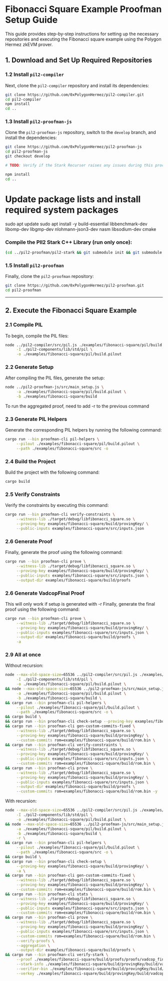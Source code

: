# Fibonacci Square Example Proofman Setup Guide

This guide provides step-by-step instructions for setting up the necessary repositories and executing the Fibonacci square example using the Polygon Hermez zkEVM prover.

## 1. Download and Set Up Required Repositories

### 1.2 Install `pil2-compiler`

Next, clone the `pil2-compiler` repository and install its dependencies:

```bash
git clone https://github.com/0xPolygonHermez/pil2-compiler.git
cd pil2-compiler
npm install
cd ..
```

### 1.3 Install `pil2-proofman-js`

Clone the `pil2-proofman-js` repository, switch to the `develop` branch, and install the dependencies:

```bash
git clone https://github.com/0xPolygonHermez/pil2-proofman-js
cd pil2-proofman-js
git checkout develop

# TODO: Verify if the Stark Recurser raises any issues during this process

npm install
cd ..
```
# Update package lists and install required system packages
sudo apt update
sudo apt install -y build-essential libbenchmark-dev libomp-dev libgmp-dev nlohmann-json3-dev nasm libsodium-dev cmake

### Compile the PIl2 Stark C++ Library (run only once):
```bash
(cd ../pil2-proofman/pil2-stark && git submodule init && git submodule update && make clean && make -j starks_lib && make -j bctree)
```

### 1.5 Install `pil2-proofman`

Finally, clone the `pil2-proofman` repository:

```bash
git clone https://github.com/0xPolygonHermez/pil2-proofman.git
cd pil2-proofman
```

---


## 2. Execute the Fibonacci Square Example

### 2.1 Compile PIL

To begin, compile the PIL files:

```bash
node ../pil2-compiler/src/pil.js ./examples/fibonacci-square/pil/build.pil \
     -I ./pil2-components/lib/std/pil \
     -o ./examples/fibonacci-square/pil/build.pilout
```

### 2.2 Generate Setup

After compiling the PIL files, generate the setup:

```bash
node ../pil2-proofman-js/src/main_setup.js \
     -a ./examples/fibonacci-square/pil/build.pilout \
     -b ./examples/fibonacci-square/build
```

To run the aggregated proof, need to add -r to the previous command

### 2.3 Generate PIL Helpers

Generate the corresponding PIL helpers by running the following command:

```bash
cargo run --bin proofman-cli pil-helpers \
     --pilout ./examples/fibonacci-square/pil/build.pilout \
     --path ./examples/fibonacci-square/src -o
```


### 2.4 Build the Project

Build the project with the following command:

```bash
cargo build
```

### 2.5 Verify Constraints

Verify the constraints by executing this command:

```bash
cargo run --bin proofman-cli verify-constraints \
     --witness-lib ./target/debug/libfibonacci_square.so \
     --proving-key examples/fibonacci-square/build/provingKey/ \
     --public-inputs examples/fibonacci-square/src/inputs.json
```

### 2.6 Generate Proof

Finally, generate the proof using the following command:

```bash
cargo run --bin proofman-cli prove \
     --witness-lib ./target/debug/libfibonacci_square.so \
     --proving-key examples/fibonacci-square/build/provingKey/ \
     --public-inputs examples/fibonacci-square/src/inputs.json \
     --output-dir examples/fibonacci-square/build/proofs
```


### 2.6 Generate VadcopFinal Proof

This will only work if setup is generated with -r
Finally, generate the final proof using the following command:

```bash
cargo run --bin proofman-cli prove \
     --witness-lib ./target/debug/libfibonacci_square.so \
     --proving-key examples/fibonacci-square/build/provingKey/ \
     --public-inputs examples/fibonacci-square/src/inputs.json \
     --output-dir examples/fibonacci-square/build/proofs \
     -a
```

### 2.9 All at once

Without recursion:

```bash
node --max-old-space-size=65536 ../pil2-compiler/src/pil.js ./examples/fibonacci-square/pil/build.pil \
     -I ./pil2-components/lib/std/pil \
     -o ./examples/fibonacci-square/pil/build.pilout \
&& node --max-old-space-size=65536 ../pil2-proofman-js/src/main_setup.js \
     -a ./examples/fibonacci-square/pil/build.pilout \
     -b ./examples/fibonacci-square/build \
&& cargo run --bin proofman-cli pil-helpers \
     --pilout ./examples/fibonacci-square/pil/build.pilout \
     --path ./examples/fibonacci-square/src -o \
&& cargo build \
&& cargo run --bin proofman-cli check-setup --proving-key examples/fibonacci-square/build/provingKey/ \
&& cargo run --bin proofman-cli gen-custom-commits-fixed \
     --witness-lib ./target/debug/libfibonacci_square.so \
     --proving-key examples/fibonacci-square/build/provingKey/ \
     --custom-commits rom=examples/fibonacci-square/build/rom.bin \
&& cargo run --bin proofman-cli verify-constraints \
     --witness-lib ./target/debug/libfibonacci_square.so \
     --proving-key examples/fibonacci-square/build/provingKey/ \
     --public-inputs examples/fibonacci-square/src/inputs.json \
     --custom-commits rom=examples/fibonacci-square/build/rom.bin \
&& cargo run --bin proofman-cli prove \
     --witness-lib ./target/debug/libfibonacci_square.so \
     --proving-key examples/fibonacci-square/build/provingKey/ \
     --public-inputs examples/fibonacci-square/src/inputs.json \
     --output-dir examples/fibonacci-square/build/proofs \
     --custom-commits rom=examples/fibonacci-square/build/rom.bin -y
```

With recursion:

```bash
node --max-old-space-size=65536 ../pil2-compiler/src/pil.js ./examples/fibonacci-square/pil/build.pil \
     -I ./pil2-components/lib/std/pil \
     -o ./examples/fibonacci-square/pil/build.pilout \
&& node --max-old-space-size=65536 ../pil2-proofman-js/src/main_setup.js \
     -a ./examples/fibonacci-square/pil/build.pilout \
     -b ./examples/fibonacci-square/build \
     -r \
&& cargo run --bin proofman-cli pil-helpers \
     --pilout ./examples/fibonacci-square/pil/build.pilout \
     --path ./examples/fibonacci-square/src -o \
&& cargo build \
&& cargo run --bin proofman-cli check-setup \
     --proving-key examples/fibonacci-square/build/provingKey/ \
     -a \
&& cargo run --bin proofman-cli gen-custom-commits-fixed \
     --witness-lib ./target/debug/libfibonacci_square.so \
     --proving-key examples/fibonacci-square/build/provingKey/ \
     --custom-commits rom=examples/fibonacci-square/build/rom.bin \
&& cargo run --bin proofman-cli stats \
     --witness-lib ./target/debug/libfibonacci_square.so \
     --proving-key examples/fibonacci-square/build/provingKey/ \
     --public-inputs examples/fibonacci-square/src/inputs.json \
     --custom-commits rom=examples/fibonacci-square/build/rom.bin \
&& cargo run --bin proofman-cli prove \
     --witness-lib ./target/debug/libfibonacci_square.so \
     --proving-key examples/fibonacci-square/build/provingKey/ \
     --public-inputs examples/fibonacci-square/src/inputs.json \
     --custom-commits rom=examples/fibonacci-square/build/rom.bin \
     --verify-proofs \
     --aggregation \
     --output-dir examples/fibonacci-square/build/proofs \
&& cargo run --bin proofman-cli verify-stark \
     --proof ./examples/fibonacci-square/build/proofs/proofs/vadcop_final_proof.bin \
     --stark-info ./examples/fibonacci-square/build/provingKey/build/vadcop_final/vadcop_final.starkinfo.json \
     --verifier-bin ./examples/fibonacci-square/build/provingKey/build/vadcop_final/vadcop_final.verifier.bin \
     --verkey ./examples/fibonacci-square/build/provingKey/build/vadcop_final/vadcop_final.verkey.json
```

